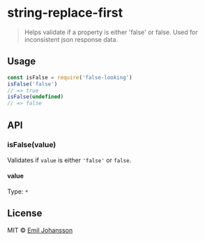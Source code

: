 # string-replace-first

> Helps validate if a property is either 'false' or false. Used for inconsistent json response data.

## Usage

```js
const isFalse = require('false-looking')
isFalse('false')
// => true
isFalse(undefined)
// => false
```

## API

### isFalse(value)

Validates if `value` is either `'false'` or `false`.

#### value

Type: `*`

## License

MIT © [Emil Johansson](http://emiljohansson.se)
